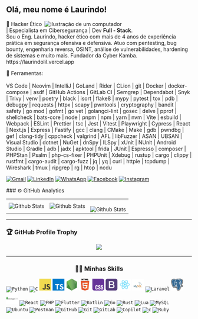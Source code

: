 ## Olá, meu nome é Laurindo!

<img src="https://raw.githubusercontent.com/MicaelliMedeiros/micaellimedeiros/master/image/computer-illustration.png" alt="ilustração de um computador" min-width="400px" max-width="400px" width="400px" align="right">

<p align="left"> 
  🎯 Hacker Ético | Especialista em Cibersegurança | Dev  <strong>Full - Stack</strong>.<br> Sou o Eng. Laurindo, hacker ético com mais de 4 anos de experiência prática em segurança ofensiva e defensiva. Atuo com pentesting, bug bounty, engenharia reversa, OSINT, análise de vulnerabilidades, hardening de sistemas e muito mais. Fundador da Cyber Kamba.
https://laurindolil.vercel.app
</p>

<p align="left">
  💼 Ferramentas:<br><br>VS Code | Neovim | IntelliJ | GoLand | Rider | CLion | git | Docker | docker-compose | asdf | GitHub Actions | GitLab CI | Semgrep | Dependabot | Snyk | Trivy | venv | poetry | black | isort | flake8 | mypy | pytest | tox | pdb | debugpy | requests | httpx | scapy | pwntools | cryptography | bandit | safety | go mod | gofmt | go vet | golangci-lint | gosec | delve | pprof | shellcheck | bats-core | node | pnpm | npm | yarn | nvm | Vite | esbuild | Webpack | ESLint | Prettier | tsc | Jest | Vitest | Playwright | Cypress | React | Next.js | Express | Fastify | gcc | clang | CMake | Make | gdb | pwndbg | gef | clang-tidy | cppcheck | valgrind | AFL | libFuzzer | ASAN | UBSAN | Visual Studio | dotnet | NuGet | dnSpy | ILSpy | xUnit | NUnit | Android Studio | Gradle | adb | jadx | apktool | frida | JUnit | Espresso | composer | PHPStan | Psalm | php-cs-fixer | PHPUnit | Xdebug | rustup | cargo | clippy | rustfmt | cargo-audit | cargo-fuzz | jq | yq | curl | httpie | tcpdump | Wireshark | tmux | ripgrep | rg | htop | ncdu
</p>

<p align="left">
  <a href="mailto:laurindoalbertoquizembo@gmail.com" title="Gmail">
  <img src="https://img.shields.io/badge/-Gmail-FF0000?style=flat-square&labelColor=FF0000&logo=gmail&logoColor=white&link=laurindo200728@gmail.com" alt="Gmail"/></a>
  <a href="https://www.linkedin.com/in/laurindo-abel-afonso-36490a301/" title="LinkedIn">
  <img src="https://img.shields.io/badge/-Linkedin-0e76a8?style=flat-square&logo=Linkedin&logoColor=white&link=https://www.linkedin.com/in/laurindo-abel-afonso-36490a301?originalSubdomain=ao" alt="LinkedIn"/></a>
  <a href="https://wa.me/+244943926754" title="WhatsApp">
  <img src="https://img.shields.io/badge/-WhatsApp-25d366?style=flat-square&labelColor=25d366&logo=whatsapp&logoColor=white&link=https://wa.me/943926754" alt="WhatsApp"/></a>
  <a href="https://www.facebook.com/LaurindoAbelAfonso" title="Facebook">
  <img src="https://img.shields.io/badge/-Facebook-3b5998?style=flat-square&labelColor=3b5998&logo=facebook&logoColor=white&link=https://www.facebook.com/LaurindoAbelAfonso" alt="Facebook"/></a>
  <a href="http://instagram.com/laurindoeuropeuao" title="Instagram">
  <img src="https://img.shields.io/badge/-Instagram-DF0174?style=flat-square&labelColor=DF0174&logo=instagram&logoColor=white&link=http://instagram.com/laurindoeuropeuao" alt="Instagram"/></a>
</p>
### ⚙️ GitHub Analytics

<table>
  <tr>
    <td>
      <img
        align="left"
        src="https://github-readme-stats.vercel.app/api?username=meuusuarioio2007&theme=dark&hide_border=false&include_all_commits=true"
        alt="Github Stats"
      />
    </td>
    <td>
      <img
        align="left"
        src="https://github-readme-stats.vercel.app/api/top-langs/?username=iuricode&theme=dark&hide_border=false&include_all_commits=true&count_private=true&layout=compact"
        alt="Github Stats"
      />
    </td>
    <td>
      <br />
      <img
        align="left"
        src="https://github-readme-streak-stats.herokuapp.com/?user=iuricode&theme=dark&hide_border=false"
        alt="Github Stats"
      />
    </td>
  </tr>
</table>

--- 

### 🏆 GitHub Profile Trophy

<p align="center">
  <a
    href="https://github.com/ryo-ma/github-profile-trophy"
    title="repositório de troféus"
  >
    <img
      width="800"
      src="https://github-profile-trophy.vercel.app/?username=meuusuarioio2007&column=8&theme=darkhub&no-frame=true&no-bg=true"
    />
  </a>
</p>

---

<div align="center">
  <h3><b>📍🚀 Minhas Skills</b></h3>
</div>

<p align="center">
</p>


<code><img height="32" src="https://i.postimg.cc/Y0P7hjvK/icons8-python-48.png" alt="Python"/></code>
<code><img height="32" src="https://cdn.iconscout.com/icon/free/png-512/c-programming-569564.png" alt="C"/></code>
<code><img height="32" src="https://raw.githubusercontent.com/github/explore/80688e429a7d4ef2fca1e82350fe8e3517d3494d/topics/javascript/javascript.png" alt="JavaScript"/></code>
<code><img height="32" src="https://raw.githubusercontent.com/github/explore/80688e429a7d4ef2fca1e82350fe8e3517d3494d/topics/typescript/typescript.png" alt="TypeScript"/></code>
<code><img height="32" src="https://raw.githubusercontent.com/github/explore/80688e429a7d4ef2fca1e82350fe8e3517d3494d/topics/nodejs/nodejs.png" alt="Node.js"/></code>
<code><img height="32" src="https://raw.githubusercontent.com/github/explore/80688e429a7d4ef2fca1e82350fe8e3517d3494d/topics/html/html.png" alt="HTML5"/></code>
<code><img height="32" src="https://raw.githubusercontent.com/github/explore/80688e429a7d4ef2fca1e82350fe8e3517d3494d/topics/css/css.png" alt="CSS"/></code>
<code><img height="32" src="https://raw.githubusercontent.com/github/explore/80688e429a7d4ef2fca1e82350fe8e3517d3494d/topics/bootstrap/bootstrap.png" alt="Bootstrap"/></code>
<code><img height="32" src="https://raw.githubusercontent.com/github/explore/80688e429a7d4ef2fca1e82350fe8e3517d3494d/topics/react/react.png" alt="React"/></code>
<code><img height="32" src="https://raw.githubusercontent.com/github/explore/80688e429a7d4ef2fca1e82350fe8e3517d3494d/topics/mysql/mysql.png" alt="MySQL"/></code>
<code><img height="32" src="https://i.postimg.cc/Pr7RLQ9Y/laravel-logo-svgstack-com-28681759058949.png" alt="Laravel"/></code>
<code><img height="32" src="https://raw.githubusercontent.com/github/explore/80688e429a7d4ef2fca1e82350fe8e3517d3494d/topics/postgresql/postgresql.png" alt="PostgreSQL"/></code>
<code><img height="32" src="https://raw.githubusercontent.com/github/explore/80688e429a7d4ef2fca1e82350fe8e3517d3494d/topics/mongodb/mongodb.png" alt="MongoDB"/></code>
<code><img height="32" src="https://i.postimg.cc/L4BjJtCw/react-icon-svgstack-com-29171759058979.png" alt="React"/></code>
<code><img height="32" src="https://i.postimg.cc/LXSnS7pg/php-logo-svgstack-com-29001759058974.png" alt="PHP"/></code>
<code><img height="32" src="https://i.postimg.cc/pV5ZG5dm/flutter-logo-svgstack-com-28331759059179.png" alt="Flutter"/></code>
<code><img height="32" src="https://i.postimg.cc/6qZfygPY/kotlin-logo-svgstack-com-28671759059010.png" alt="Kotlin"/></code>
<code><img height="32" src="https://i.postimg.cc/C58szX2Q/go-lang-logo-svgstack-com-28411759059018.png" alt="Go"/></code>
<code><img height="32" src="https://i.postimg.cc/8cvmj9Yx/rust-logo-svgstack-com-31291759059030.png" alt="Rust"/></code>
<code><img height="32" src="https://i.postimg.cc/dQZBHZ0s/lua-programming-logo-svgstack-com-28731759059038.png" alt="Lua"/></code>
<code><img height="32" src="https://i.postimg.cc/MZfDPfGZ/mysql-logo-svgstack-com-28851759059128.png" alt="MySQL"/></code>
<code><img height="32" src="https://i.postimg.cc/NG24J20j/ubuntu-logo-svgstack-com-31491759059144.png" alt="Ubuntu"/></code>
<code><img height="32" src="https://i.postimg.cc/7PJVsJL6/postman-logo-svgstack-com-29031759059157.png" alt="Postman"/></code>
<code><img height="32" src="https://i.postimg.cc/Bb43X9Yx/github-logo-svg-svgstack-com-28391759063368.png" alt="GitHub"/></code>
<code><img height="32" src="https://i.postimg.cc/4yN0DJFZ/git-logo-svg-svgstack-com-28381759063388.png" alt="Git"/></code>
<code><img height="32" src="https://i.postimg.cc/hv52NVd1/gitlab-logo-svgstack-com-28401759063409.png" alt="GitLab"/></code>
<code><img height="32" src="https://i.postimg.cc/vBPh65Xx/github-copilot-logo-svgstack-com-28101759063414.png" alt="Copilot"/></code>
<code><img height="32" src="https://cdn.iconscout.com/icon/free/png-512/c-programming-569564.png" alt="c"/></code>
<code><img height="32" src="https://i.postimg.cc/1RNc3X4v/ruby-logo-svgstack-com-31281759069123.png" alt="Ruby"/></code>

